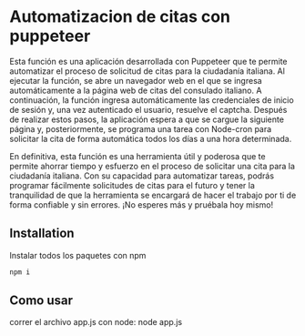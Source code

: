 # Automatizacion de citas con puppeteer

   Esta función es una aplicación desarrollada con Puppeteer que te permite automatizar el proceso de solicitud de citas para la ciudadanía italiana. Al ejecutar la función, se abre un navegador web en el que se ingresa automáticamente a la página web de citas del consulado italiano. A continuación, la función ingresa automáticamente las credenciales de inicio de sesión y, una vez autenticado el usuario, resuelve el captcha. Después de realizar estos pasos, la aplicación espera a que se cargue la siguiente página y, posteriormente, se programa una tarea con Node-cron para solicitar la cita de forma automática todos los días a una hora determinada.

   En definitiva, esta función es una herramienta útil y poderosa que te permite ahorrar tiempo y esfuerzo en el proceso de solicitar una cita para la ciudadanía italiana. Con su capacidad para automatizar tareas, podrás programar fácilmente solicitudes de citas para el futuro y tener la tranquilidad de que la herramienta se encargará de hacer el trabajo por ti de forma confiable y sin errores. ¡No esperes más y pruébala hoy mismo!

## Installation

Instalar todos los paquetes con npm

```bash
npm i 
```

## Como usar

correr el archivo app.js con node: node app.js

